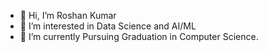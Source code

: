 - 👋 Hi, I’m Roshan Kumar
- 👀 I’m interested in Data Science and AI/ML
- 🌱 I’m currently Pursuing Graduation in Computer Science.

<!---
roshan-byte/roshan-byte is a ✨ special ✨ repository because its `README.md` (this file) appears on your GitHub profile.
You can click the Preview link to take a look at your changes.
--->
